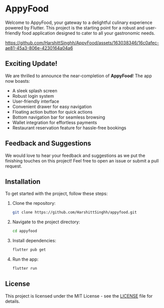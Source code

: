 # AppyFood

Welcome to AppyFood, your gateway to a delightful culinary experience powered by Flutter. This project is the starting point for a robust and user-friendly food application designed to cater to all your gastronomic needs.

https://github.com/HarshittSinghh/AppyFood/assets/163038346/16c0afec-ae81-45a3-806e-4230164a04a6

## Exciting Update!

We are thrilled to announce the near-completion of **AppyFood**! The app now boasts:
- A sleek splash screen
- Robust login system
- User-friendly interface
- Convenient drawer for easy navigation
- Floating action button for quick actions
- Bottom navigation bar for seamless browsing
- Wallet integration for effortless payments
- Restaurant reservation feature for hassle-free bookings

## Feedback and Suggestions

We would love to hear your feedback and suggestions as we put the finishing touches on this project! Feel free to open an issue or submit a pull request.

## Installation

To get started with the project, follow these steps:

1. Clone the repository:
    ```bash
    git clone https://github.com/HarshittSinghh/appyfood.git
    ```
2. Navigate to the project directory:
    ```bash
    cd appyfood
    ```
3. Install dependencies:
    ```bash
    flutter pub get
    ```
4. Run the app:
    ```bash
    flutter run
    ```

## License

This project is licensed under the MIT License - see the [LICENSE](LICENSE) file for details.

